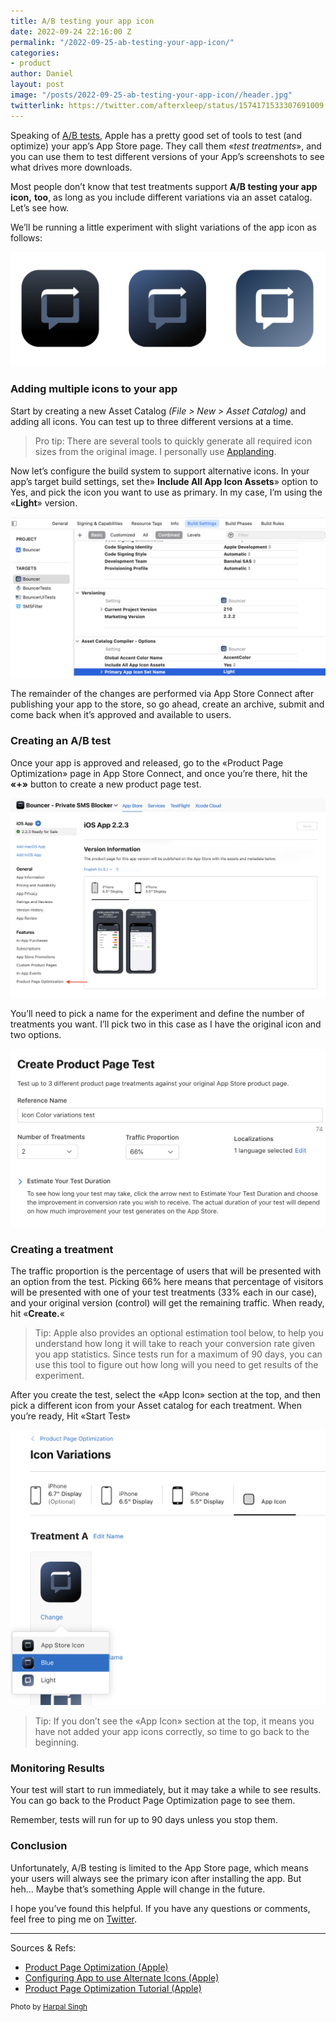 ```yaml
---
title: A/B testing your app icon
date: 2022-09-24 22:16:00 Z
permalink: "/2022-09-25-ab-testing-your-app-icon/"
categories:
- product
author: Daniel
layout: post
image: "/posts/2022-09-25-ab-testing-your-app-icon//header.jpg"
twitterlink: https://twitter.com/afterxleep/status/1574171533307691009
---
```


Speaking of [A/B tests](/a-b-test-your-design-not-your-product/), Apple has a pretty good set of tools to test (and optimize) your app’s App Store page. They call them «_test treatments_», and you can use them to test different versions of your App’s screenshots to see what drives more downloads.
<!--more-->
Most people don’t know that test treatments support **A/B testing your app icon,** **too**, as long as you include different variations via an asset catalog. Let’s see how.

We’ll be running a little experiment with slight variations of the app icon as follows:

![](/assets/posts//2022-09-25-ab-testing-your-app-icon/screen1.png)

### Adding multiple icons to your app

Start by creating a new Asset Catalog _(File > New > Asset Catalog)_ and adding all icons. You can test up to three different versions at a time.

> Pro tip: There are several tools to quickly generate all required icon sizes from the original image. I personally use [Applanding](https://applanding.page/ios-app-icon-generator).

Now let’s configure the build system to support alternative icons. In your app’s target build settings, set the» **Include All App Icon Assets**» option to Yes, and pick the icon you want to use as primary. In my case, I’m using the «**Light**» version.

![](/assets/posts//2022-09-25-ab-testing-your-app-icon/screen2.png)  

The remainder of the changes are performed via App Store Connect after publishing your app to the store, so go ahead, create an archive, submit and come back when it’s approved and available to users.

### Creating an A/B test

Once your app is approved and released, go to the «Product Page Optimization» page in App Store Connect, and once you’re there, hit the **«+»** button to create a new product page test.

![](/assets/posts//2022-09-25-ab-testing-your-app-icon/screen3.png)

You’ll need to pick a name for the experiment and define the number of treatments you want. I’ll pick two in this case as I have the original icon and two options.

![](/assets/posts//2022-09-25-ab-testing-your-app-icon/screen4.png)

### Creating a treatment

The traffic proportion is the percentage of users that will be presented with an option from the test. Picking 66% here means that percentage of visitors will be presented with one of your test treatments (33% each in our case), and your original version (control) will get the remaining traffic. When ready, hit «**Create.**«

> Tip: Apple also provides an optional estimation tool below, to help you understand how long it will take to reach your conversion rate given you app statistics. Since tests run for a maximum of 90 days, you can use this tool to figure out how long will you need to get results of the experiment.

After you create the test, select the «App Icon» section at the top, and then pick a different icon from your Asset catalog for each treatment. When you’re ready, Hit «Start Test»

![](/assets/posts//2022-09-25-ab-testing-your-app-icon/screen5.png)

> Tip: If you don’t see the «App Icon» section at the top, it means you have not added your app icons correctly, so time to go back to the beginning.

### Monitoring Results

Your test will start to run immediately, but it may take a while to see results. You can go back to the Product Page Optimization page to see them.

Remember, tests will run for up to 90 days unless you stop them.

### Conclusion

Unfortunately, A/B testing is limited to the App Store page, which means your users will always see the primary icon after installing the app. But heh… Maybe that’s something Apple will change in the future.

I hope you’ve found this helpful. If you have any questions or comments, feel free to ping me on [Twitter](https://twitter.com/afterxleep).

***

Sources & Refs:

*   [Product Page Optimization (Apple)](https://help.apple.com/app-store-connect/#/dev6aa9d8d7b)
*   [Configuring App to use Alternate Icons (Apple)](https://developer.apple.com/documentation/xcode/asset_management/configuring_your_app_to_use_alternate_app_icons)
*   [Product Page Optimization Tutorial (Apple)](https://developer.apple.com/app-store/product-page-optimization/)

<sup>Photo by [Harpal Singh](https://unsplash.com/@aquatium?utm_source=unsplash&utm_medium=referral&utm_content=creditCopyText)</sup>
  